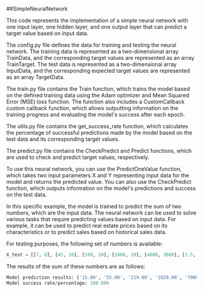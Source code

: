 ##SimpleNeuralNetwork

This code represents the implementation of a simple neural network with one input layer, one hidden layer, and one output layer that can predict a target value based on input data.

The config.py file defines the data for training and testing the neural network. The training data is represented as a two-dimensional array TrainData, and the corresponding target values are represented as an array TrainTarget. The test data is represented as a two-dimensional array InputData, and the corresponding expected target values are represented as an array TargetData.

The train.py file contains the Train function, which trains the model based on the defined training data using the Adam optimizer and Mean Squared Error (MSE) loss function. The function also includes a CustomCallback custom callback function, which allows outputting information on the training progress and evaluating the model's success after each epoch.

The utils.py file contains the get_success_rate function, which calculates the percentage of successful predictions made by the model based on the test data and its corresponding target values.

The predict.py file contains the CheckPredict and Predict functions, which are used to check and predict target values, respectively.

To use this neural network, you can use the PredictOneValue function, which takes two input parameters X and Y representing input data for the model and returns the predicted value. You can also use the CheckPredict function, which outputs information on the model's predictions and success on the test data.

In this specific example, the model is trained to predict the sum of two numbers, which are the input data. The neural network can be used to solve various tasks that require predicting values based on input data. For example, it can be used to predict real estate prices based on its characteristics or to predict sales based on historical sales data.

For testing purposes, the following set of numbers is available:

``` python
X_test = [[7, 8], [45, 10], [199, 20], [1000, 20], [4000, 3000], [1.5, 2.7]]  
```

The results of the sum of these numbers are as follows:

``` python
Model prediction results: ['15.00', '55.00', '219.00', '1020.00', '7000.00', '4.20']
Model success rate/percentage: 100.00%
```
